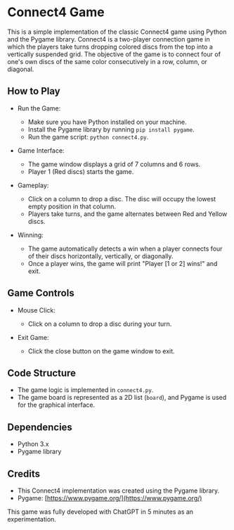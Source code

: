 # Connect4 Game

This is a simple implementation of the classic Connect4 game using Python and the Pygame library. Connect4 is a two-player connection game in which the players take turns dropping colored discs from the top into a vertically suspended grid. The objective of the game is to connect four of one's own discs of the same color consecutively in a row, column, or diagonal.

## How to Play

- Run the Game:
  - Make sure you have Python installed on your machine.
  - Install the Pygame library by running `pip install pygame`.
  - Run the game script: `python connect4.py`.

- Game Interface:
  - The game window displays a grid of 7 columns and 6 rows.
  - Player 1 (Red discs) starts the game.

- Gameplay:
  - Click on a column to drop a disc. The disc will occupy the lowest empty position in that column.
  - Players take turns, and the game alternates between Red and Yellow discs.

- Winning:
  - The game automatically detects a win when a player connects four of their discs horizontally, vertically, or diagonally.
  - Once a player wins, the game will print "Player [1 or 2] wins!" and exit.

## Game Controls

- Mouse Click:
  - Click on a column to drop a disc during your turn.

- Exit Game:
  - Click the close button on the game window to exit.

## Code Structure

- The game logic is implemented in `connect4.py`.
- The game board is represented as a 2D list (`board`), and Pygame is used for the graphical interface.

## Dependencies

- Python 3.x
- Pygame library

## Credits

- This Connect4 implementation was created using the Pygame library.
- Pygame: [https://www.pygame.org/](https://www.pygame.org/)

This game was fully developed with ChatGPT in 5 minutes as an experimentation.